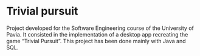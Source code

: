 # Trivial pursuit
Project developed for the Software Engineering course of the University of Pavia.
It consisted in the implementation of a desktop app recreating the game “Trivial Pursuit”. This project has been done mainly with Java and SQL.

